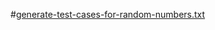 #[generate-test-cases-for-random-numbers.txt](https://github.com/AYUSHJCHANDRAN/generate-test-cases-for-random-numbers/files/7153389/generate-test-cases-for-random-numbers.txt)
